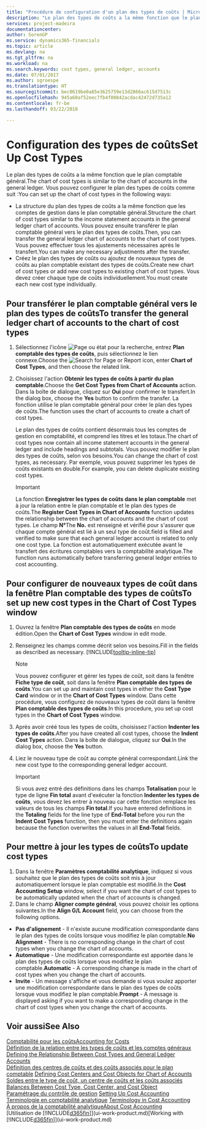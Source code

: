 ```yaml
---
title: "Procédure de configuration d'un plan des types de coûts | Microsoft Docs"
description: "Le plan des types de coûts a la même fonction que le plan comptable général."
services: project-madeira
documentationcenter: 
author: SorenGP
ms.service: dynamics365-financials
ms.topic: article
ms.devlang: na
ms.tgt_pltfrm: na
ms.workload: na
ms.search.keywords: cost types, general ledger, accounts
ms.date: 07/01/2017
ms.author: sgroespe
ms.translationtype: HT
ms.sourcegitcommit: bec0619be0a65e3625759e13d2866ac615d7513c
ms.openlocfilehash: 945a60af52eec7fb4f00842acdac42472d735a12
ms.contentlocale: fr-be
ms.lasthandoff: 03/22/2018

---
```

# <a name="set-up-cost-types"></a><span data-ttu-id="bd39b-103">Configuration des types de coûts</span><span class="sxs-lookup"><span data-stu-id="bd39b-103">Set Up Cost Types</span></span>
<span data-ttu-id="bd39b-104">Le plan des types de coûts a la même fonction que le plan comptable général.</span><span class="sxs-lookup"><span data-stu-id="bd39b-104">The chart of cost types is similar to the chart of accounts in the general ledger.</span></span> <span data-ttu-id="bd39b-105">Vous pouvez configurer le plan des types de coûts comme suit :</span><span class="sxs-lookup"><span data-stu-id="bd39b-105">You can set up the chart of cost types in the following ways:</span></span>  

-   <span data-ttu-id="bd39b-106">La structure du plan des types de coûts a la même fonction que les comptes de gestion dans le plan comptable général.</span><span class="sxs-lookup"><span data-stu-id="bd39b-106">Structure the chart of cost types similar to the income statement accounts in the general ledger chart of accounts.</span></span> <span data-ttu-id="bd39b-107">Vous pouvez ensuite transférer le plan comptable général vers le plan des types de coûts.</span><span class="sxs-lookup"><span data-stu-id="bd39b-107">Then, you can transfer the general ledger chart of accounts to the chart of cost types.</span></span> <span data-ttu-id="bd39b-108">Vous pouvez effectuer tous les ajustements nécessaires après le transfert.</span><span class="sxs-lookup"><span data-stu-id="bd39b-108">You can make any necessary adjustments after the transfer.</span></span>  
-   <span data-ttu-id="bd39b-109">Créez le plan des types de coûts ou ajoutez de nouveaux types de coûts au plan comptable existant des types de coûts.</span><span class="sxs-lookup"><span data-stu-id="bd39b-109">Create new chart of cost types or add new cost types to existing chart of cost types.</span></span> <span data-ttu-id="bd39b-110">Vous devez créer chaque type de coûts individuellement.</span><span class="sxs-lookup"><span data-stu-id="bd39b-110">You must create each new cost type individually.</span></span>  

## <a name="to-transfer-the-general-ledger-chart-of-accounts-to-the-chart-of-cost-types"></a><span data-ttu-id="bd39b-111">Pour transférer le plan comptable général vers le plan des types de coûts</span><span class="sxs-lookup"><span data-stu-id="bd39b-111">To transfer the general ledger chart of accounts to the chart of cost types</span></span>  
1.  <span data-ttu-id="bd39b-112">Sélectionnez l'icône ![Page ou état pour la recherche](media/ui-search/search_small.png "icône Page ou état pour la recherche"), entrez **Plan comptable des types de coûts**, puis sélectionnez le lien connexe.</span><span class="sxs-lookup"><span data-stu-id="bd39b-112">Choose the ![Search for Page or Report](media/ui-search/search_small.png "Search for Page or Report icon") icon, enter **Chart of Cost Types**, and then choose the related link.</span></span>  
2.  <span data-ttu-id="bd39b-113">Choisissez l'action **Obtenir les types de coûts à partir du plan comptable**.</span><span class="sxs-lookup"><span data-stu-id="bd39b-113">Choose the **Get Cost Types from Chart of Accounts** action.</span></span> <span data-ttu-id="bd39b-114">Dans la boîte de dialogue, cliquez sur **Oui** pour confirmer le transfert.</span><span class="sxs-lookup"><span data-stu-id="bd39b-114">In the dialog box, choose the **Yes** button to confirm the transfer.</span></span> <span data-ttu-id="bd39b-115">La fonction utilise le plan comptable général pour créer le plan des types de coûts.</span><span class="sxs-lookup"><span data-stu-id="bd39b-115">The function uses the chart of accounts to create a chart of cost types.</span></span>  

    <span data-ttu-id="bd39b-116">Le plan des types de coûts contient désormais tous les comptes de gestion en comptabilité, et comprend les titres et les totaux.</span><span class="sxs-lookup"><span data-stu-id="bd39b-116">The chart of cost types now contain all income statement accounts in the general ledger and include headings and subtotals.</span></span> <span data-ttu-id="bd39b-117">Vous pouvez modifier le plan des types de coûts, selon vos besoins.</span><span class="sxs-lookup"><span data-stu-id="bd39b-117">You can change the chart of cost types, as necessary.</span></span> <span data-ttu-id="bd39b-118">Par exemple, vous pouvez supprimer les types de coûts existants en double.</span><span class="sxs-lookup"><span data-stu-id="bd39b-118">For example, you can delete duplicate existing cost types.</span></span>  

    > [!IMPORTANT]  
    >  <span data-ttu-id="bd39b-119">La fonction **Enregistrer les types de coûts dans le plan comptable** met à jour la relation entre le plan comptable et le plan des types de coûts.</span><span class="sxs-lookup"><span data-stu-id="bd39b-119">The **Register Cost Types in Chart of Accounts** function updates the relationship between the chart of accounts and the chart of cost types.</span></span> <span data-ttu-id="bd39b-120">Le champ **N°**</span><span class="sxs-lookup"><span data-stu-id="bd39b-120">The **No.**</span></span> <span data-ttu-id="bd39b-121">est renseigné et vérifié pour s'assurer que chaque compte général est lié à un seul type de coût.</span><span class="sxs-lookup"><span data-stu-id="bd39b-121">field is filled and verified to make sure that each general ledger account is related to only one cost type.</span></span> <span data-ttu-id="bd39b-122">La fonction est automatiquement exécutée avant le transfert des écritures comptables vers la comptabilité analytique.</span><span class="sxs-lookup"><span data-stu-id="bd39b-122">The function runs automatically before transferring general ledger entries to cost accounting.</span></span>  

## <a name="to-set-up-new-cost-types-in-the-chart-of-cost-types-window"></a><span data-ttu-id="bd39b-123">Pour configurer de nouveaux types de coût dans la fenêtre Plan comptable des types de coûts</span><span class="sxs-lookup"><span data-stu-id="bd39b-123">To set up new cost types in the Chart of Cost Types window</span></span>  
1.  <span data-ttu-id="bd39b-124">Ouvrez la fenêtre **Plan comptable des types de coûts** en mode édition.</span><span class="sxs-lookup"><span data-stu-id="bd39b-124">Open the **Chart of Cost Types** window in edit mode.</span></span>  
2.  <span data-ttu-id="bd39b-125">Renseignez les champs comme décrit selon vos besoins.</span><span class="sxs-lookup"><span data-stu-id="bd39b-125">Fill in the fields as described as necessary.</span></span> [!INCLUDE[tooltip-inline-tip](includes/tooltip-inline-tip_md.md)]

    > [!NOTE]  
    >  <span data-ttu-id="bd39b-126">Vous pouvez configurer et gérer les types de coût, soit dans la fenêtre **Fiche type de coût**, soit dans la fenêtre **Plan comptable des types de coûts**.</span><span class="sxs-lookup"><span data-stu-id="bd39b-126">You can set up and maintain cost types in either the **Cost Type Card** window or in the **Chart of Cost Types** window.</span></span> <span data-ttu-id="bd39b-127">Dans cette procédure, vous configurez de nouveaux types de coût dans la fenêtre **Plan comptable des types de coûts**.</span><span class="sxs-lookup"><span data-stu-id="bd39b-127">In this procedure, you set up cost types in the **Chart of Cost Types** window.</span></span>

3.  <span data-ttu-id="bd39b-128">Après avoir créé tous les types de coûts, choisissez l'action **Indenter les types de coûts**.</span><span class="sxs-lookup"><span data-stu-id="bd39b-128">After you have created all cost types, choose the **Indent Cost Types** action.</span></span> <span data-ttu-id="bd39b-129">Dans la boîte de dialogue, cliquez sur **Oui**.</span><span class="sxs-lookup"><span data-stu-id="bd39b-129">In the dialog box, choose the **Yes** button.</span></span>  
4.  <span data-ttu-id="bd39b-130">Liez le nouveau type de coût au compte général correspondant.</span><span class="sxs-lookup"><span data-stu-id="bd39b-130">Link the new cost type to the corresponding general ledger account.</span></span>  

    > [!IMPORTANT]  
    >  <span data-ttu-id="bd39b-131">Si vous avez entré des définitions dans les champs **Totalisation** pour le type de ligne **Fin total** avant d'exécuter la fonction **Indenter les types de coûts**, vous devez les entrer à nouveau car cette fonction remplace les valeurs de tous les champs **Fin total**.</span><span class="sxs-lookup"><span data-stu-id="bd39b-131">If you have entered definitions in the **Totaling** fields for the line type of **End-Total** before you run the **Indent Cost Types** function, then you must enter the definitions again because the function overwrites the values in all **End-Total** fields.</span></span>  

## <a name="to-update-cost-types"></a><span data-ttu-id="bd39b-132">Pour mettre à jour les types de coûts</span><span class="sxs-lookup"><span data-stu-id="bd39b-132">To update cost types</span></span>  
1.  <span data-ttu-id="bd39b-133">Dans la fenêtre **Paramètres comptabilité analytique**, indiquez si vous souhaitez que le plan des types de coûts soit mis à jour automatiquement lorsque le plan comptable est modifié.</span><span class="sxs-lookup"><span data-stu-id="bd39b-133">In the **Cost Accounting Setup** window, select if you want the chart of cost types to be automatically updated when the chart of accounts is changed.</span></span>  
2.  <span data-ttu-id="bd39b-134">Dans le champ **Aligner compte général**, vous pouvez choisir les options suivantes.</span><span class="sxs-lookup"><span data-stu-id="bd39b-134">In the **Align G/L Account** field, you can choose from the following options.</span></span>  

- <span data-ttu-id="bd39b-135">**Pas d'alignement** - Il n'existe aucune modification correspondante dans le plan des types de coûts lorsque vous modifiez le plan comptable.</span><span class="sxs-lookup"><span data-stu-id="bd39b-135">**No Alignment** - There is no corresponding change in the chart of cost types when you change the chart of accounts.</span></span>  
- <span data-ttu-id="bd39b-136">**Automatique** - Une modification correspondante est apportée dans le plan des types de coûts lorsque vous modifiez le plan comptable.</span><span class="sxs-lookup"><span data-stu-id="bd39b-136">**Automatic** - A corresponding change is made in the chart of cost types when you change the chart of accounts.</span></span>  
- <span data-ttu-id="bd39b-137">**Invite** - Un message s'affiche et vous demande si vous voulez apporter une modification correspondante dans le plan des types de coûts lorsque vous modifiez le plan comptable.</span><span class="sxs-lookup"><span data-stu-id="bd39b-137">**Prompt** - A message is displayed asking if you want to make a corresponding change in the chart of cost types when you change the chart of accounts.</span></span>  

## <a name="see-also"></a><span data-ttu-id="bd39b-138">Voir aussi</span><span class="sxs-lookup"><span data-stu-id="bd39b-138">See Also</span></span>  
[<span data-ttu-id="bd39b-139">Comptabilité pour les coûts</span><span class="sxs-lookup"><span data-stu-id="bd39b-139">Accounting for Costs</span></span>](finance-manage-cost-accounting.md)  
<span data-ttu-id="bd39b-140">[Définition de la relation entre les types de coûts et les comptes généraux](finance-defining-the-relationship-between-cost-types-and-general-ledger-accounts.md) </span><span class="sxs-lookup"><span data-stu-id="bd39b-140">[Defining the Relationship Between Cost Types and General Ledger Accounts](finance-defining-the-relationship-between-cost-types-and-general-ledger-accounts.md) </span></span>  
<span data-ttu-id="bd39b-141">[Définition des centres de coûts et des coûts associés pour le plan comptable](finance-defining-cost-centers-and-cost-objects-for-chart-of-accounts.md) </span><span class="sxs-lookup"><span data-stu-id="bd39b-141">[Defining Cost Centers and Cost Objects for Chart of Accounts](finance-defining-cost-centers-and-cost-objects-for-chart-of-accounts.md) </span></span>  
<span data-ttu-id="bd39b-142">[Soldes entre le type de coût, un centre de coûts et les coûts associés](finance-balances-between-cost-type-cost-center-and-cost-object.md) </span><span class="sxs-lookup"><span data-stu-id="bd39b-142">[Balances Between Cost Type, Cost Center, and Cost Object](finance-balances-between-cost-type-cost-center-and-cost-object.md) </span></span>  
<span data-ttu-id="bd39b-143">[Paramétrage du contrôle de gestion](finance-set-up-cost-accounting.md) </span><span class="sxs-lookup"><span data-stu-id="bd39b-143">[Setting Up Cost Accounting](finance-set-up-cost-accounting.md) </span></span>  
<span data-ttu-id="bd39b-144">[Terminologie en comptabilité analytique](finance-terminology-in-cost-accounting.md) </span><span class="sxs-lookup"><span data-stu-id="bd39b-144">[Terminology in Cost Accounting](finance-terminology-in-cost-accounting.md) </span></span>  
[<span data-ttu-id="bd39b-145">À propos de la comptabilité analytique</span><span class="sxs-lookup"><span data-stu-id="bd39b-145">About Cost Accounting</span></span>](finance-about-cost-accounting.md)  
<span data-ttu-id="bd39b-146">[Utilisation de [!INCLUDE[d365fin](includes/d365fin_md.md)]](ui-work-product.md)</span><span class="sxs-lookup"><span data-stu-id="bd39b-146">[Working with [!INCLUDE[d365fin](includes/d365fin_md.md)]](ui-work-product.md)</span></span>

